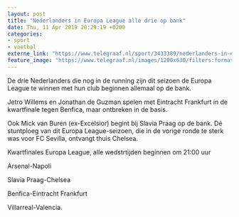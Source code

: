 ```yaml
---
layout: post
title: "Nederlanders in Europa League alle drie op bank"
date: Thu, 11 Apr 2019 20:29:19 +0200
categories: 
- sport 
- voetbal 
externe_link: "https://www.telegraaf.nl/sport/3433389/nederlanders-in-europa-league-alle-drie-op-bank"
feature_image: "https://www.telegraaf.nl/images/1200x630/filters:format(jpeg):quality(80)/cdn-kiosk-api.telegraaf.nl/baa8b93c-5c87-11e9-9405-0218eaf05005.jpg"
---
```


<p class="intro">De drie Nederlanders die nog in de running zijn dit seizoen de Europa League te winnen met hun club beginnen allemaal op de bank.</p> <p>Jetro Willems en Jonathan de Guzman spelen met Eintracht Frankfurt in de kwartfinale tegen Benfica, maar ontbreken in de basis.</p><p>Ook Mick van Buren (ex-Excelsior) begint bij Slavia Praag op de bank. Dé stuntploeg van dit Europa League-seizoen, die in de vorige ronde te sterk was voor FC Sevilla, ontvangt thuis Chelsea.</p><p>Kwartfinales Europa League, alle wedstrtijden beginnen om 21:00 uur</p><p>Arsenal-Napoli</p><p>Slavia Praag-Chelsea</p><p>Benfica-Eintracht Frankfurt</p><p>Villarreal-Valencia.</p>
